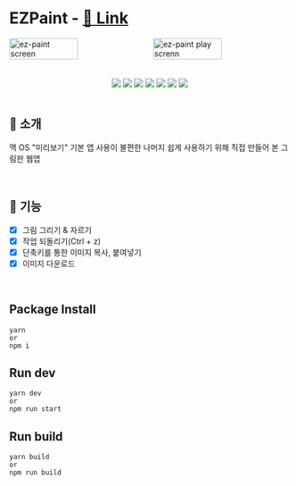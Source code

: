 # EZPaint - [📎 Link](https://ez-paint.web.app/)

<div style="display: flex; gap: 12px;">
<img src="https://github.com/macjjuni/ezpaint/assets/38034518/1b46352b-86de-4cb6-a96c-5fdb7e978665" alt="ez-paint screen" width="50%" />

<img src="https://github.com/macjjuni/ezpaint/assets/38034518/54ad12b6-1142-4691-ab1d-bfc8f0a85277" alt="ez-paint play screnn" width="50%" />
</div>

<br>
<br>

<div align="center">
	<img src="https://img.shields.io/badge/React-61DAFB?style=flat&logo=React&logoColor=white" />
	<img src="https://img.shields.io/badge/TypeScript-3178C6?style=flat&logo=TypeScript&logoColor=white" />
	<img src="https://img.shields.io/badge/HTML5-E34F26?style=flat&logo=HTML5&logoColor=white" />
	<img src="https://img.shields.io/badge/CSS3-1572B6?style=flat&logo=CSS3&logoColor=white" />
	<img src="https://img.shields.io/badge/Vite-646CFF?style=flat&logo=Vite&logoColor=white" />
		<img src="https://img.shields.io/badge/ESLint-4B32C3?style=flat&logo=ESLint&logoColor=white" />
	<img src="https://img.shields.io/badge/Prettier-F7B93E?style=flat&logo=Prettier&logoColor=white" />	
</div>

<br>

## 📌 소개

맥 OS "미리보기" 기본 앱 사용이 불편한 나머지 쉽게 사용하기 위해 직접 만들어 본 그림판 웹앱

<br>

## 📌 기능

- [x] 그림 그리기 & 자르기
- [x] 작업 되돌리기(Ctrl + z)
- [x] 단축키를 통한 이미지 복사, 붙여넣기
- [x] 이미지 다운로드

<br>

## Package Install

```
yarn
or
npm i
```

## Run dev

```
yarn dev
or
npm run start
```

## Run build

```
yarn build
or
npm run build
```
